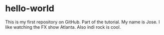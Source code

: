 # hello-world
This is my first repository on GitHub. Part of the tutorial.
My name is Jose. I like watching the FX show Atlanta.
Also indi rock is cool. 
